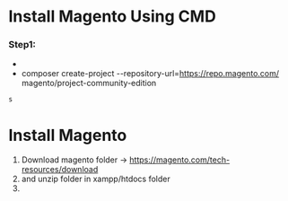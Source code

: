 # Install Magento Using CMD

### Step1:
* 
*  composer create-project --repository-url=https://repo.magento.com/ magento/project-community-edition <install-directory-name>
```magento
s
```

# Install Magento
1. Download magento folder -> https://magento.com/tech-resources/download
2. and unzip folder in xampp/htdocs folder 
3. 
